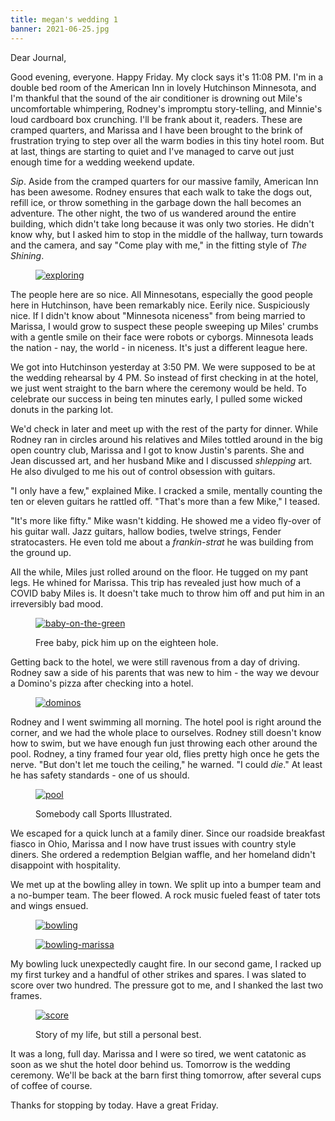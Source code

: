 ```yaml
---
title: megan's wedding 1
banner: 2021-06-25.jpg
---
```


Dear Journal,

Good evening, everyone.  Happy Friday.  My clock says it's 11:08 PM.
I'm in a double bed room of the American Inn in lovely Hutchinson
Minnesota, and I'm thankful that the sound of the air conditioner is
drowning out Mile's uncomfortable whimpering, Rodney's impromptu
story-telling, and Minnie's loud cardboard box crunching.  I'll be
frank about it, readers.  These are cramped quarters, and Marissa and
I have been brought to the brink of frustration trying to step over
all the warm bodies in this tiny hotel room.  But at last, things are
starting to quiet and I've managed to carve out just enough time for a
wedding weekend update.

_Sip_.  Aside from the cramped quarters for our massive family,
American Inn has been awesome.  Rodney ensures that each walk to take
the dogs out, refill ice, or throw something in the garbage down the
hall becomes an adventure.  The other night, the two of us wandered
around the entire building, which didn't take long because it was only
two stories.  He didn't know why, but I asked him to stop in the
middle of the hallway, turn towards and the camera, and say "Come play
with me," in the fitting style of _The Shining_.

<figure>
  <a href="/images/2021-06-25-exploring.jpg">
    <img alt="exploring" src="/images/2021-06-25-exploring.jpg"/>
  </a>
</figure>

The people here are so nice.  All Minnesotans, especially the good
people here in Hutchinson, have been remarkably nice.  Eerily nice.
Suspiciously nice.  If I didn't know about "Minnesota niceness" from
being married to Marissa, I would grow to suspect these people
sweeping up Miles' crumbs with a gentle smile on their face were
robots or cyborgs.  Minnesota leads the nation - nay, the world - in
niceness.  It's just a different league here.

We got into Hutchinson yesterday at 3:50 PM.  We were supposed to be
at the wedding rehearsal by 4 PM.  So instead of first checking in at
the hotel, we just went straight to the barn where the ceremony would
be held.  To celebrate our success in being ten minutes early, I
pulled some wicked donuts in the parking lot.

We'd check in later and meet up with the rest of the party for dinner.
While Rodney ran in circles around his relatives and Miles tottled
around in the big open country club, Marissa and I got to know
Justin's parents.  She and Jean discussed art, and her husband Mike
and I discussed _shlepping_ art.  He also divulged to me his out of
control obsession with guitars.

"I only have a few," explained Mike.  I cracked a smile, mentally
counting the ten or eleven guitars he rattled off.  "That's more than
a few Mike," I teased.

"It's more like fifty."  Mike wasn't kidding.  He showed me a video
fly-over of his guitar wall.  Jazz guitars, hallow bodies, twelve
strings, Fender stratocasters.  He even told me about a
_frankin-strat_ he was building from the ground up.

All the while, Miles just rolled around on the floor.  He tugged on my
pant legs.  He whined for Marissa.  This trip has revealed just how
much of a COVID baby Miles is.  It doesn't take much to throw him off
and put him in an irreversibly bad mood.

<figure>
  <a href="/images/2021-06-25-baby-on-the-green.jpg">
    <img alt="baby-on-the-green" src="/images/2021-06-25-baby-on-the-green.jpg"/>
  </a>
  <figcaption><p>Free baby, pick him up on the eighteen hole.</p></figcaption>
</figure>

Getting back to the hotel, we were still ravenous from a day of
driving.  Rodney saw a side of his parents that was new to him - the
way we devour a Domino's pizza after checking into a hotel.

<figure>
  <a href="/images/2021-06-25-dominos.jpg">
    <img alt="dominos" src="/images/2021-06-25-dominos.jpg"/>
  </a>
</figure>

Rodney and I went swimming all morning.  The hotel pool is right
around the corner, and we had the whole place to ourselves.  Rodney
still doesn't know how to swim, but we have enough fun just throwing
each other around the pool.  Rodney, a tiny framed four year old,
flies pretty high once he gets the nerve.  "But don't let me touch the
ceiling," he warned.  "I could _die_."  At least he has safety
standards - one of us should.

<figure>
  <a href="/images/2021-06-25-pool.jpg">
    <img alt="pool" src="/images/2021-06-25-pool.jpg"/>
  </a>
  <figcaption><p>Somebody call Sports Illustrated.</p></figcaption>
</figure>

We escaped for a quick lunch at a family diner.  Since our roadside
breakfast fiasco in Ohio, Marissa and I now have trust issues with
country style diners.  She ordered a redemption Belgian waffle, and
her homeland didn't disappoint with hospitality.

We met up at the bowling alley in town.  We split up into a bumper
team and a no-bumper team.  The beer flowed.  A rock music fueled
feast of tater tots and wings ensued.

<figure>
  <a href="/images/2021-06-25-bowling.jpg">
    <img alt="bowling" src="/images/2021-06-25-bowling.jpg"/>
  </a>
</figure>

<figure>
  <a href="/images/2021-06-25-bowling-marissa.jpg">
    <img alt="bowling-marissa" src="/images/2021-06-25-bowling-marissa.jpg"/>
  </a>
</figure>

My bowling luck unexpectedly caught fire.  In our second game, I
racked up my first turkey and a handful of other strikes and spares.
I was slated to score over two hundred.  The pressure got to me, and I
shanked the last two frames.

<figure>
  <a href="/images/2021-06-25-score.jpg">
    <img alt="score" src="/images/2021-06-25-score.jpg"/>
  </a>
  <figcaption><p>Story of my life, but still a personal best.</p></figcaption>
</figure>

It was a long, full day.  Marissa and I were so tired, we went
catatonic as soon as we shut the hotel door behind us.  Tomorrow is
the wedding ceremony.  We'll be back at the barn first thing tomorrow,
after several cups of coffee of course.

Thanks for stopping by today.  Have a great Friday.
